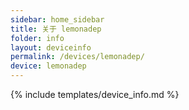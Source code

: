 ```yaml
---
sidebar: home_sidebar
title: 关于 lemonadep
folder: info
layout: deviceinfo
permalink: /devices/lemonadep/
device: lemonadep
---
```

{% include templates/device_info.md %}
